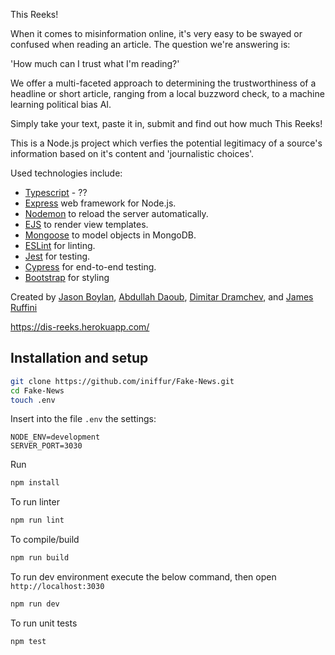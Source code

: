 This Reeks!

When it comes to misinformation online, it's very easy to be swayed or confused when reading an article. The question we're answering is:

'How much can I trust what I'm reading?'

We offer a multi-faceted approach to determining the trustworthiness of a headline or short article, ranging from a local buzzword check, to a machine learning political bias AI.

Simply take your text, paste it in, submit and find out how much This Reeks!



This is a Node.js project which verfies the potential legitimacy of a source's information based on it's content and 'journalistic choices'.

Used technologies include:

- [Typescript](https://www.typescriptlang.org/) - ??
- [Express](https://expressjs.com/) web framework for Node.js.
- [Nodemon](https://nodemon.io/) to reload the server automatically.
- [EJS](https://ejs.co/) to render view templates.
- [Mongoose](https://mongoosejs.com) to model objects in MongoDB.
- [ESLint](https://eslint.org) for linting.
- [Jest](https://jestjs.io/) for testing.
- [Cypress](https://www.cypress.io/) for end-to-end testing.
- [Bootstrap](https://getbootstrap.com/) for styling

Created by
[Jason Boylan](https://github.com/Vanboylan),
[Abdullah Daoub](https://github.com/adaoub),
[Dimitar Dramchev](https://github.com/ddrmv), and
[James Ruffini](https://github.com/iniffur)

https://dis-reeks.herokuapp.com/

## Installation and setup

```bash
git clone https://github.com/iniffur/Fake-News.git
cd Fake-News
touch .env
```

Insert into the file `.env` the settings:

```
NODE_ENV=development
SERVER_PORT=3030
```

Run

```bash
npm install
```

To run linter

```bash
npm run lint
```

To compile/build

```bash
npm run build
```

To run dev environment execute the below command, then open `http://localhost:3030`

```bash
npm run dev
```

To run unit tests

```bash
npm test
```
